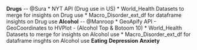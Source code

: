 **Drugs** -- @Sura
    * NYT API (Drug use in US)
    * World_Health Datasets to merge for insights on Drug use
    * Macro_Disorder_ext_df for dataframe insights on Drug use
**Alcohol** -- @Manroop
    * GeoApify API - GeoCoordinates to HVPlot - (Alcohol Top & Botoom 10)
    * World_Health Datasets to merge for insights on Alcohol use
    * Macro_Disorder_ext_df for dataframe insghts on Alcohol use
**Eating**
**Depression**
**Anxiety**
    
